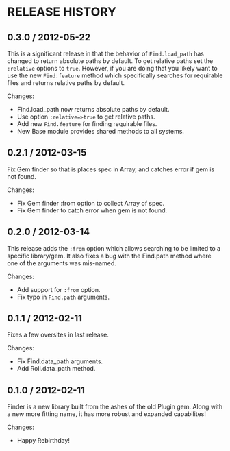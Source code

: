 # RELEASE HISTORY

## 0.3.0 / 2012-05-22

This is a significant release in that the behavior of `Find.load_path` has
changed to return absolute paths by default. To get relative paths set
the `:relative` options to `true`. However, if you are doing that you
likely want to use the new `Find.feature` method which specifically searches
for requirable files and returns relative paths by default.

Changes:

* Find.load_path now returns absolute paths by default.
* Use option `:relative=>true` to get relative paths.
* Add new `Find.feature` for finding requirable files.
* New Base module provides shared methods to all systems.


## 0.2.1 / 2012-03-15

Fix Gem finder so that is places spec in Array, and catches
error if gem is not found.

Changes:

* Fix Gem finder :from option to collect Array of spec.
* Fix Gem finder to catch error when gem is not found.


## 0.2.0 / 2012-03-14

This release adds the `:from` option which allows searching
to be limited to a specific library/gem. It also fixes 
a bug with the Find.path method where one of the arguments
was mis-named.

Changes:

* Add support for `:from` option.
* Fix typo in `Find.path` arguments.


## 0.1.1 / 2012-02-11

Fixes a few oversites in last release.

Changes:

* Fix Find.data_path arguments.
* Add Roll.data_path method.


## 0.1.0 / 2012-02-11

Finder is a new library built from the ashes of the old Plugin gem.
Along with a new more fitting name, it has more robust and expanded
capabilites!

Changes:

* Happy Rebirthday!

